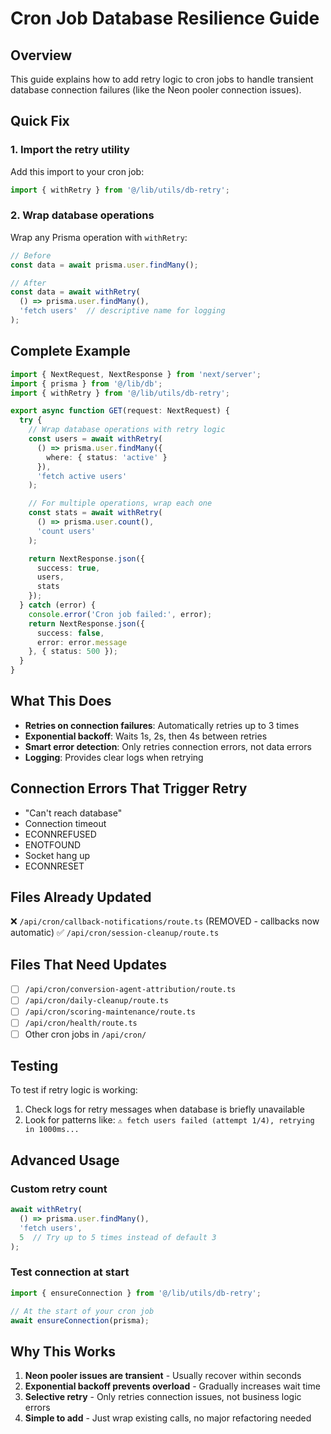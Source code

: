 # Cron Job Database Resilience Guide

## Overview
This guide explains how to add retry logic to cron jobs to handle transient database connection failures (like the Neon pooler connection issues).

## Quick Fix

### 1. Import the retry utility
Add this import to your cron job:
```typescript
import { withRetry } from '@/lib/utils/db-retry';
```

### 2. Wrap database operations
Wrap any Prisma operation with `withRetry`:

```typescript
// Before
const data = await prisma.user.findMany();

// After
const data = await withRetry(
  () => prisma.user.findMany(),
  'fetch users'  // descriptive name for logging
);
```

## Complete Example

```typescript
import { NextRequest, NextResponse } from 'next/server';
import { prisma } from '@/lib/db';
import { withRetry } from '@/lib/utils/db-retry';

export async function GET(request: NextRequest) {
  try {
    // Wrap database operations with retry logic
    const users = await withRetry(
      () => prisma.user.findMany({
        where: { status: 'active' }
      }),
      'fetch active users'
    );

    // For multiple operations, wrap each one
    const stats = await withRetry(
      () => prisma.user.count(),
      'count users'
    );

    return NextResponse.json({ 
      success: true, 
      users, 
      stats 
    });
  } catch (error) {
    console.error('Cron job failed:', error);
    return NextResponse.json({ 
      success: false, 
      error: error.message 
    }, { status: 500 });
  }
}
```

## What This Does

- **Retries on connection failures**: Automatically retries up to 3 times
- **Exponential backoff**: Waits 1s, 2s, then 4s between retries
- **Smart error detection**: Only retries connection errors, not data errors
- **Logging**: Provides clear logs when retrying

## Connection Errors That Trigger Retry

- "Can't reach database"
- Connection timeout
- ECONNREFUSED
- ENOTFOUND
- Socket hang up
- ECONNRESET

## Files Already Updated

❌ `/api/cron/callback-notifications/route.ts` (REMOVED - callbacks now automatic)
✅ `/api/cron/session-cleanup/route.ts`

## Files That Need Updates

- [ ] `/api/cron/conversion-agent-attribution/route.ts`
- [ ] `/api/cron/daily-cleanup/route.ts`
- [ ] `/api/cron/scoring-maintenance/route.ts`
- [ ] `/api/cron/health/route.ts`
- [ ] Other cron jobs in `/api/cron/`

## Testing

To test if retry logic is working:
1. Check logs for retry messages when database is briefly unavailable
2. Look for patterns like: `⚠️ fetch users failed (attempt 1/4), retrying in 1000ms...`

## Advanced Usage

### Custom retry count
```typescript
await withRetry(
  () => prisma.user.findMany(),
  'fetch users',
  5  // Try up to 5 times instead of default 3
);
```

### Test connection at start
```typescript
import { ensureConnection } from '@/lib/utils/db-retry';

// At the start of your cron job
await ensureConnection(prisma);
```

## Why This Works

1. **Neon pooler issues are transient** - Usually recover within seconds
2. **Exponential backoff prevents overload** - Gradually increases wait time
3. **Selective retry** - Only retries connection issues, not business logic errors
4. **Simple to add** - Just wrap existing calls, no major refactoring needed
